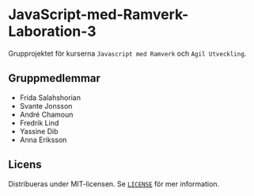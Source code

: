 # JavaScript-med-Ramverk-Laboration-3

Grupprojektet för kurserna `Javascript med Ramverk` och `Agil Utveckling`.

## Gruppmedlemmar
-   Frida Salahshorian
-   Svante Jonsson
-   André Chamoun
-   Fredrik Lind
-   Yassine Dib
-   Anna Eriksson

## Licens

Distribueras under MIT-licensen. Se [`LICENSE`](LICENSE) för mer information.
